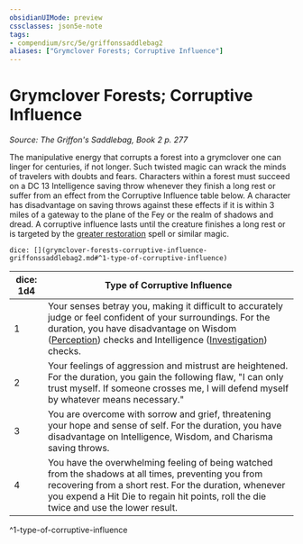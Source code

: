 ```yaml
---
obsidianUIMode: preview
cssclasses: json5e-note
tags:
- compendium/src/5e/griffonssaddlebag2
aliases: ["Grymclover Forests; Corruptive Influence"]
---
```

# Grymclover Forests; Corruptive Influence
*Source: The Griffon's Saddlebag, Book 2 p. 277* 

The manipulative energy that corrupts a forest into a grymclover one can linger for centuries, if not longer. Such twisted magic can wrack the minds of travelers with doubts and fears. Characters within a forest must succeed on a DC 13 Intelligence saving throw whenever they finish a long rest or suffer from an effect from the Corruptive Influence table below. A character has disadvantage on saving throws against these effects if it is within 3 miles of a gateway to the plane of the Fey or the realm of shadows and dread. A corruptive influence lasts until the creature finishes a long rest or is targeted by the [greater restoration](compendium/spells/greater-restoration.md) spell or similar magic.

`dice: [](grymclover-forests-corruptive-influence-griffonssaddlebag2.md#^1-type-of-corruptive-influence)`

| dice: 1d4 | Type of Corruptive Influence |
|-----------|------------------------------|
| 1 | Your senses betray you, making it difficult to accurately judge or feel confident of your surroundings. For the duration, you have disadvantage on Wisdom ([Perception](/compendium/rules/skills.md#Perception)) checks and Intelligence ([Investigation](/compendium/rules/skills.md#Investigation)) checks. |
| 2 | Your feelings of aggression and mistrust are heightened. For the duration, you gain the following flaw, "I can only trust myself. If someone crosses me, I will defend myself by whatever means necessary." |
| 3 | You are overcome with sorrow and grief, threatening your hope and sense of self. For the duration, you have disadvantage on Intelligence, Wisdom, and Charisma saving throws. |
| 4 | You have the overwhelming feeling of being watched from the shadows at all times, preventing you from recovering from a short rest. For the duration, whenever you expend a Hit Die to regain hit points, roll the die twice and use the lower result. |
^1-type-of-corruptive-influence